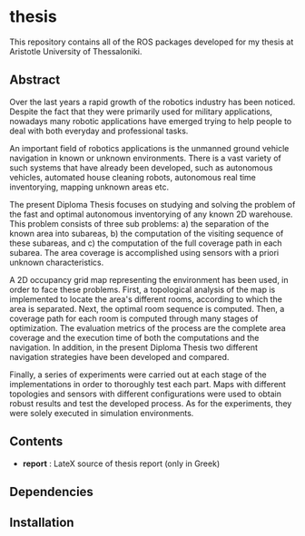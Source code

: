 # thesis

This repository contains all of the ROS packages developed for my thesis at Aristotle University of Thessaloniki.

## Abstract


Over the last years a rapid growth of the robotics industry has been noticed. Despite the fact that they were primarily used for military applications, nowadays many robotic applications have emerged trying to help people to deal with both everyday and professional tasks.

An important field of robotics applications is the unmanned ground vehicle navigation in known or unknown environments. There is a vast variety of such systems that have already been developed, such as autonomous vehicles, automated house cleaning robots, autonomous real time inventorying, mapping unknown areas etc.

The present Diploma Thesis focuses on studying and solving the problem of the fast and optimal autonomous inventorying of any known 2D warehouse. This problem consists of three sub problems: a) the separation of the known area into subareas, b) the computation of the visiting sequence of these subareas, and c) the computation of the full coverage path in each subarea. The area coverage is accomplished using sensors with a priori unknown characteristics. 

A 2D occupancy grid map representing the environment has been used, in order to face these problems. First, a topological analysis of the map is implemented to locate the area's different rooms, according to which the area is separated. Next, the optimal room sequence is computed. Then, a coverage path for each room is computed through many stages of optimization. The evaluation metrics of the process are the complete area coverage and the execution time of both the computations and the navigation. In addition, in the present Diploma Thesis two different navigation strategies have been developed and compared.

Finally, a series of experiments were carried out at each stage of the implementations in order to thoroughly test each part. Maps with different topologies and sensors with different configurations were used to obtain robust results and test the developed process. As for the experiments, they were solely executed in simulation environments.

## Contents
* **report** : LateX source of thesis report (only in Greek)  

## Dependencies

## Installation
